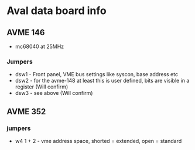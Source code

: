 # Aval data board info

## AVME 146

- mc68040 at 25MHz

### Jumpers

- dsw1 - Front panel, VME bus settings like syscon, base address etc
- dsw2 - for the avme-148 at least this is user defined, bits are visible in a register (Will confirm)
- dsw3 - see above (Will confirm)

## AVME 352

### jumpers

- w4 1 + 2 - vme address space, shorted = extended, open = standard

